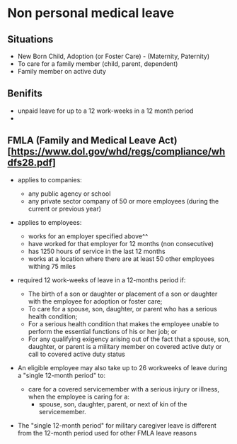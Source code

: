 
# Non personal medical leave 

## Situations 
 - New Born Child, Adoption (or Foster Care) -  (Maternity, Paternity)
 - To care for a family member (child, parent, dependent)
 - Family member on active duty

## Benifits
  - unpaid leave for up to a 12 work-weeks in a 12 month period 
  - 
  
  

## FMLA (Family and Medical Leave Act)[https://www.dol.gov/whd/regs/compliance/whdfs28.pdf]

- applies to companies:
  - any public agency or school
  - any private sector company of 50 or more employees (during the current or previous year)
  
- applies to employees:
  - works for an employer specified above^^
  - have worked for that employer for 12 months (non consecutive)
  - has 1250 hours of service in the last 12 months 
  - works at a location where there are at least 50 other employees withing 75 miles
  
- required 12 work-weeks of leave in a 12-months period if:
  - The birth of a son or daughter or placement of a son or daughter with the employee for adoption or foster care;
  - To care for a spouse, son, daughter, or parent who has a serious health condition;
  - For a serious health condition that makes the employee unable to perform the essential functions of his or her job; or
  - For any qualifying exigency arising out of the fact that a spouse, son, daughter, or parent is a military member on covered active duty or call to covered active duty status
  
 - An eligible employee may also take up to 26 workweeks of leave during a "single 12-month period" to:
   - care for a covered servicemember with a serious injury or illness, when the employee is caring for a:
      - spouse, son, daughter, parent, or next of kin of the servicemember. 
  - The "single 12-month period" for military caregiver leave is different from the 12-month period used for other FMLA leave reasons
